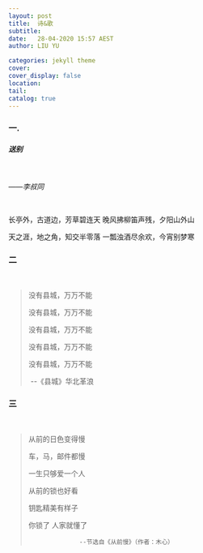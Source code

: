 ```yaml
---
layout: post
title:  诗&歌
subtitle: 
date:   28-04-2020 15:57 AEST
author: LIU YU

categories: jekyll theme
cover: 
cover_display: false
location: 
tail: 
catalog: true 
---
```


### 一. 

##### 送别

<br>

*——李叔同*

<br>

长亭外，古道边，芳草碧连天
晚风拂柳笛声残，夕阳山外山

天之涯，地之角，知交半零落
一瓢浊酒尽余欢，今宵别梦寒



### 二

<br>

> 没有县城，万万不能
>
> 没有县城，万万不能
>
> 没有县城，万万不能
>
> 没有县城，万万不能
>
> 没有县城，万万不能
>
> ​									--《县城》华北革浪



### 三

<br>

> 从前的日色变得慢
>
> 车，马，邮件都慢
>
> 一生只够爱一个人
>
> 从前的锁也好看
>
> 钥匙精美有样子
>
> 你锁了 人家就懂了
>
>  					--节选自《从前慢》（作者：木心）

